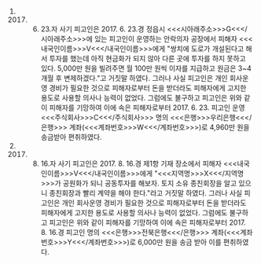 1. 2017. 6. 23.자 사기
피고인은 2017. 6. 23.경 정읍시 <<<시아래주소>>>G<<</시아래주소>>>에 있는 피고인이 운영하는 안락의자 공장에서 피해자 <<<내국인이름>>>V<<</내국인이름>>>에게 "쌍치에 도로가 개설된다고 해서 투자를 했는데 아직 현금화가 되지 않아 다른 곳에 투자를 하지 못하고 있다. 5,000만 원을 빌려주면 월 100만 원씩 이자를 지급하고 원금은 3~4개월 후 변제하겠다."고 거짓말 하였다.
그러나 사실 피고인은 개인 회사운영 경비가 필요한 것으로 피해자로부터 돈을 받더라도 피해자에게 고지한 용도로 사용할 의사나 능력이 없었다.
그럼에도 불구하고 피고인은 위와 같이 피해자를 기망하여 이에 속은 피해자로부터 2017. 6. 23. 피고인 운영 <<<주식회사>>>C<<</주식회사>>> 명의 <<<은행>>>우리은행<<</은행>>> 계좌(<<<계좌번호>>>W<<</계좌번호>>>)로 4,960만 원을 송금받아 편취하였다.
2. 2017. 8. 16.자 사기
피고인은 2017. 8. 16.경 제1항 기재 장소에서 피해자 <<<내국인이름>>>V<<</내국인이름>>>에게 "<<<지역명>>>X<<</지역명>>>가 공원화가 되니 공동투자를 해보자. 토지 소유 종친회장을 알고 있으니 종친회장과 빨리 계약을 해야 한다."라고 거짓말 하였다.
그러나 사실 피고인은 개인 회사운영 경비가 필요한 것으로 피해자로부터 돈을 받더라도 피해자에게 고지한 용도로 사용할 의사나 능력이 없었다.
그럼에도 불구하고 피고인은 위와 같이 피해자를 기망하여 이에 속은 피해자로부터 2017. 8. 16.경 피고인 명의 <<<은행>>>전북은행<<</은행>>> 계좌(<<<계좌번호>>>Y<<</계좌번호>>>)로 6,000만 원을 송금 받아 이를 편취하였다.

